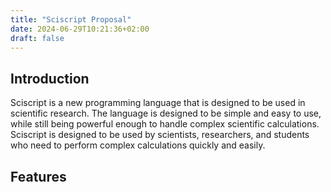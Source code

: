 ```yaml
---
title: "Sciscript Proposal"
date: 2024-06-29T10:21:36+02:00
draft: false
---
```


## Introduction

Sciscript is a new programming language that is designed to be used in scientific research. The language is designed to be simple and easy to use, while still being powerful enough to handle complex scientific calculations. Sciscript is designed to be used by scientists, researchers, and students who need to perform complex calculations quickly and easily.

## Features



